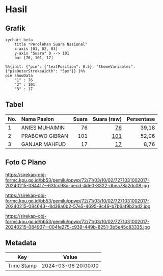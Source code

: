 # Hasil

## Grafik

```mermaid
xychart-beta
    title "Perolehan Suara Nasional"
    x-axis [01, 02, 03]
    y-axis "Suara" 0 --> 101
    bar [76, 101, 17]
```

```mermaid
%%{init: {"pie": {"textPosition": 0.5}, "themeVariables": {"pieOuterStrokeWidth": "5px"}} }%%
pie showData
    "1" : 76
    "2" : 101
    "3" : 17
```

## Tabel

| No. | Nama Paslon    | Suara | Suara (raw) | Persentase |
|:--- |:-------------- | -----:| -----------:| ----------:|
| 1   | ANIES MUHAIMIN | 76    | [76][p-1]   | 39,18      |
| 2   | PRABOWO GIBRAN | 101   | [101][p-2]  | 52,06      |
| 3   | GANJAR MAHFUD  | 17    | [17][p-3]   | 8,76       |


[p-1]: https://github.com/gigit-pemilu/pemilu-2024/blob/main/pilpres/hitung-suara/sub/72-sulawesi-tengah/sub/71-kota-palu/sub/03-palu-selatan/sub/1002-birobuli-utara/sub/017-tps/sub/paslon-1.txt
[p-2]: https://github.com/gigit-pemilu/pemilu-2024/blob/main/pilpres/hitung-suara/sub/72-sulawesi-tengah/sub/71-kota-palu/sub/03-palu-selatan/sub/1002-birobuli-utara/sub/017-tps/sub/paslon-2.txt
[p-3]: https://github.com/gigit-pemilu/pemilu-2024/blob/main/pilpres/hitung-suara/sub/72-sulawesi-tengah/sub/71-kota-palu/sub/03-palu-selatan/sub/1002-birobuli-utara/sub/017-tps/sub/paslon-3.txt

## Foto C Plano

https://sirekap-obj-formc.kpu.go.id/bb53/pemilu/ppwp/72/71/03/10/02/7271031002017-20240215-084417--63fcc98d-becd-4de0-8322-dbea78a2dc08.jpg

https://sirekap-obj-formc.kpu.go.id/bb53/pemilu/ppwp/72/71/03/10/02/7271031002017-20240215-084643--8d38a0b2-57e5-4695-9c49-b7b6af9b2ad2.jpg

https://sirekap-obj-formc.kpu.go.id/bb53/pemilu/ppwp/72/71/03/10/02/7271031002017-20240215-084937--004fe275-c939-449b-8251-3b5e45c83335.jpg


## Metadata

| Key        | Value               |
| ---------- | ------------------- |
| Time Stamp | 2024-03-06 20:00:00 |




